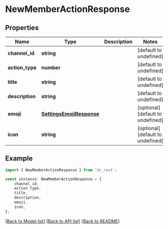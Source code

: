 # NewMemberActionResponse


## Properties

Name | Type | Description | Notes
------------ | ------------- | ------------- | -------------
**channel_id** | **string** |  | [default to undefined]
**action_type** | **number** |  | [default to undefined]
**title** | **string** |  | [default to undefined]
**description** | **string** |  | [default to undefined]
**emoji** | [**SettingsEmojiResponse**](SettingsEmojiResponse.md) |  | [optional] [default to undefined]
**icon** | **string** |  | [optional] [default to undefined]

## Example

```typescript
import { NewMemberActionResponse } from 'dc_rest';

const instance: NewMemberActionResponse = {
    channel_id,
    action_type,
    title,
    description,
    emoji,
    icon,
};
```

[[Back to Model list]](../README.md#documentation-for-models) [[Back to API list]](../README.md#documentation-for-api-endpoints) [[Back to README]](../README.md)
